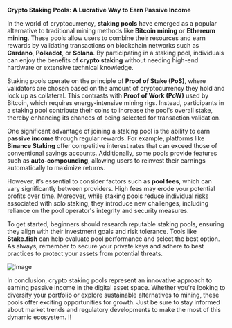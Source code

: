 **Crypto Staking Pools: A Lucrative Way to Earn Passive Income**

In the world of cryptocurrency, **staking pools** have emerged as a popular alternative to traditional mining methods like **Bitcoin mining** or **Ethereum mining**. These pools allow users to combine their resources and earn rewards by validating transactions on blockchain networks such as **Cardano**, **Polkadot**, or **Solana**. By participating in a staking pool, individuals can enjoy the benefits of **crypto staking** without needing high-end hardware or extensive technical knowledge.

Staking pools operate on the principle of **Proof of Stake (PoS)**, where validators are chosen based on the amount of cryptocurrency they hold and lock up as collateral. This contrasts with **Proof of Work (PoW)** used by Bitcoin, which requires energy-intensive mining rigs. Instead, participants in a staking pool contribute their coins to increase the pool's overall stake, thereby enhancing its chances of being selected for transaction validation.

One significant advantage of joining a staking pool is the ability to earn **passive income** through regular rewards. For example, platforms like **Binance Staking** offer competitive interest rates that can exceed those of conventional savings accounts. Additionally, some pools provide features such as **auto-compounding**, allowing users to reinvest their earnings automatically to maximize returns.

However, it’s essential to consider factors such as **pool fees**, which can vary significantly between providers. High fees may erode your potential profits over time. Moreover, while staking pools reduce individual risks associated with solo staking, they introduce new challenges, including reliance on the pool operator's integrity and security measures.

To get started, beginners should research reputable staking pools, ensuring they align with their investment goals and risk tolerance. Tools like **Stake.fish** can help evaluate pool performance and select the best option. As always, remember to secure your private keys and adhere to best practices to protect your assets from potential threats.

![Image](https://github.com/user-attachments/assets/057c907c-805e-4310-a052-f5031067f3de)

In conclusion, crypto staking pools represent an innovative approach to earning passive income in the digital asset space. Whether you're looking to diversify your portfolio or explore sustainable alternatives to mining, these pools offer exciting opportunities for growth. Just be sure to stay informed about market trends and regulatory developments to make the most of this dynamic ecosystem. !!
